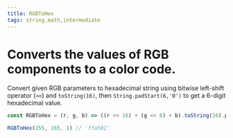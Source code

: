 ```yaml
---
title: RGBToHex
tags: string,math,intermediate
---
```


# Converts the values of RGB components to a color code.

Convert given RGB parameters to hexadecimal string using bitwise left-shift operator (`<<`) and `toString(16)`, then `String.padStart(6,'0')` to get a 6-digit hexadecimal value.

```js
const RGBToHex = (r, g, b) => ((r << 16) + (g << 8) + b).toString(16).padStart(6, '0')
```

```js
RGBToHex(255, 165, 1) // 'ffa501'
```
